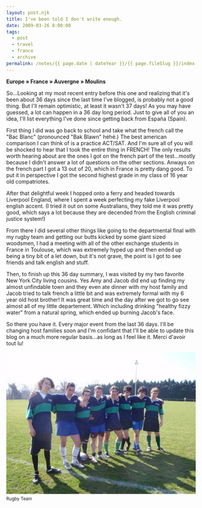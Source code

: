 ```yaml
---
layout: post.njk
title: I've been told I don't write enough.
date: 2009-03-26 8:00:00
tags:
  - post
  - travel
  - france
  - archive
permalink: /notes/{{ page.date | dateYear }}/{{ page.fileSlug }}/index.html
---
```


**Europe » France » Auvergne » Moulins**

So...Looking at my most recent entry before this one and realizing that it's been about 36 days since the last time I've blogged, is probably not a good thing. But I'll remain optimistic, at least it wasn't 37 days! As you may have guessed, a lot can happen in a 36 day long period. Just to give all of you an idea, I'll list everything I've done since getting back from España (Spain).

First thing I did was go back to school and take what the french call the "Bac Blanc" (pronounced "Bak Blawn" héhé.) The best american comparison I can think of is a practice ACT/SAT. And I'm sure all of you will be shocked to hear that I took the entire thing in FRENCH! The only results worth hearing about are the ones I got on the french part of the test...mostly because I didn't answer a lot of questions on the other sections. Anways on the french part I got a 13 out of 20, which in France is pretty dang good. To put it in perspective I got the second highest grade in my class of 16 year old compatriotes.

After that delightful week I hopped onto a ferry and headed towards Liverpool England, where I spent a week perfecting my fake Liverpool english accent. (I tried it out on some Australians, they told me it was pretty good, which says a lot because they are decended from the English criminal justice system!)

From there I did several other things like going to the departmental final with my rugby team and getting our butts kicked by some giant sized woodsmen, I had a meeting with all of the other exchange students in France in Toulouse, which was extremely hyped up and then ended up being a tiny bit of a let down, but it's not grave, the point is I got to see friends and talk english and stuff.

Then, to finish up this 36 day summary, I was visited by my two favorite New York City living cousins. Yes Amy and Jacob did end up finding my almost unfindable town and they even ate dinner with my host family and Jacob tried to talk french a little bit and was extremely formal with my 6 year old host brother! It was great time and the day after we got to go see almost all of my little departement. Which including drinking "healthy fizzy water" from a natural spring, which ended up burning Jacob's face.

So there you have it. Every major event from the last 36 days. I'll be changing host families soon and I'm confidant that I'll be able to update this blog on a much more regular basis...as long as I feel like it.
Merci d'avoir tout lu!

<div><img src="/img/blog-archive/enough-1.jpg" class="blog-pic" /></div>
<div class="center-text"><small>Rugby Team</small></div><br />
